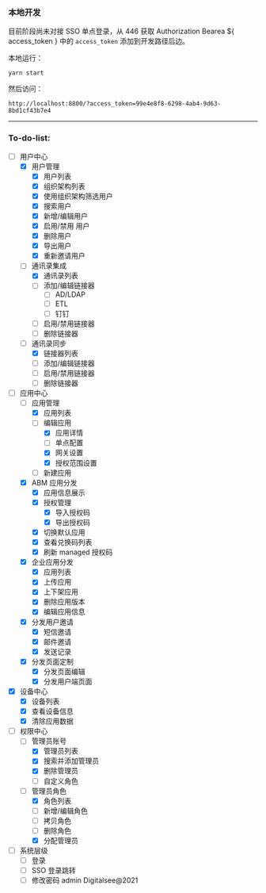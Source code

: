 ### 本地开发

目前阶段尚未对接 SSO 单点登录，从 446 获取 Authorization Bearea ${ access_token } 中的 `access_token` 添加到开发路径后边。

本地运行：

```
yarn start
```

然后访问：

```
http://localhost:8800/?access_token=99e4e8f8-6298-4ab4-9d63-8bd1cf43b7e4
```

---

### To-do-list:

- [ ] 用户中心
  - [x] 用户管理
    - [x] 用户列表
    - [x] 组织架构列表
    - [x] 使用组织架构筛选用户
    - [x] 搜索用户
    - [x] 新增/编辑用户
    - [x] 启用/禁用 用户
    - [x] 删除用户
    - [x] 导出用户
    - [x] 重新邀请用户
  - [ ] 通讯录集成
    - [x] 通讯录列表
    - [ ] 添加/编辑链接器
      - [ ] AD/LDAP
      - [ ] ETL
      - [ ] 钉钉
    - [ ] 启用/禁用链接器
    - [ ] 删除链接器
  - [ ] 通讯录同步
    - [x] 链接器列表
    - [ ] 添加/编辑链接器
    - [ ] 启用/禁用链接器
    - [ ] 删除链接器
- [ ] 应用中心
  - [ ] 应用管理
    - [x] 应用列表
    - [ ] 编辑应用
      - [x] 应用详情
      - [ ] 单点配置
      - [x] 网关设置
      - [x] 授权范围设置
    - [ ] 新建应用
  - [x] ABM 应用分发
    - [x] 应用信息展示
    - [x] 授权管理
      - [x] 导入授权码
      - [x] 导出授权码
    - [x] 切换默认应用
    - [x] 查看兑换码列表
    - [x] 刷新 managed 授权码
  - [x] 企业应用分发
    - [x] 应用列表
    - [x] 上传应用
    - [x] 上下架应用
    - [x] 删除应用版本
    - [x] 编辑应用信息
  - [x] 分发用户邀请
    - [x] 短信邀请
    - [x] 邮件邀请
    - [x] 发送记录
  - [x] 分发页面定制
    - [x] 分发页面编辑
    - [x] 分发用户端页面
- [x] 设备中心
  - [x] 设备列表
  - [x] 查看设备信息
  - [x] 清除应用数据
- [ ] 权限中心
  - [ ] 管理员账号
    - [x] 管理员列表
    - [x] 搜索并添加管理员
    - [x] 删除管理员
    - [ ] 自定义角色
  - [ ] 管理员角色
    - [x] 角色列表
    - [ ] 新增/编辑角色
    - [ ] 拷贝角色
    - [ ] 删除角色
    - [x] 分配管理员
- [ ] 系统层级
  - [ ] 登录
  - [ ] SSO 登录跳转
  - [ ] 修改密码 admin Digitalsee@2021
